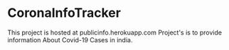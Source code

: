 # CoronaInfoTracker
This project is hosted at publicinfo.herokuapp.com
Project's is to provide information About Covid-19 Cases in india.
